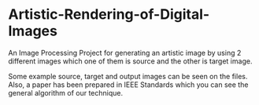 # Artistic-Rendering-of-Digital-Images

An Image Processing Project for generating an artistic image by using 2 different images which one of them is source and the other is target image. 


Some example source, target and output images can be seen on the files. Also, a paper has been prepared in IEEE Standards which you can see the general algorithm of our technique.
